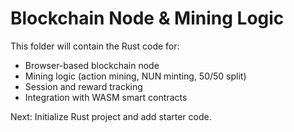 # Blockchain Node & Mining Logic

This folder will contain the Rust code for:
- Browser-based blockchain node
- Mining logic (action mining, NUN minting, 50/50 split)
- Session and reward tracking
- Integration with WASM smart contracts

Next: Initialize Rust project and add starter code.